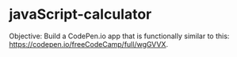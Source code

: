 # javaScript-calculator
Objective: Build a CodePen.io app that is functionally similar to this: https://codepen.io/freeCodeCamp/full/wgGVVX.

